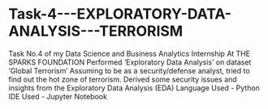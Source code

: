 # Task-4---EXPLORATORY-DATA-ANALYSIS---TERRORISM
Task No.4 of my Data Science and Business Analytics Internship At THE SPARKS FOUNDATION  Performed ‘Exploratory Data Analysis’ on dataset ‘Global Terrorism’  Assuming to be as a security/defense analyst, tried to find out the hot zone of terrorism.  Derived some security issues and insights from the Exploratory Data Analysis (EDA)  Language Used - Python  IDE Used - Jupyter Notebook
